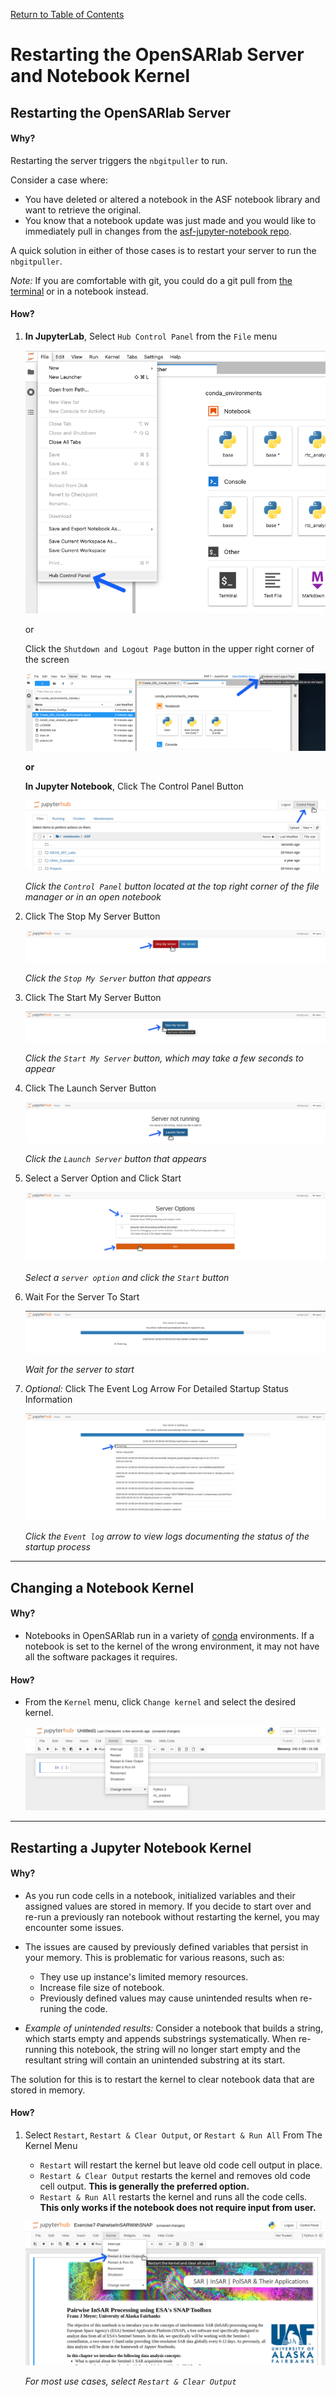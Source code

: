 [Return to Table of Contents](../user.md)

# Restarting the OpenSARlab Server and Notebook Kernel

## Restarting the OpenSARlab Server
#### Why?

Restarting the server triggers the `nbgitpuller` to run.

Consider a case where:

- You have deleted or altered a notebook in the ASF notebook library and want to retrieve the original. 
- You know that a notebook update was just made and you would like to immediately pull in changes from the [asf-jupyter-notebook repo](https://github.com/asfadmin/asf-jupyter-notebooks). 

A quick solution in either of those cases is to restart your server to run the `nbgitpuller`. 


*Note:* If you are comfortable with git, you could do a git pull from 
[the terminal](OpenSARlab_terminal.md) or in a notebook instead. 

#### How?

1. **In JupyterLab**, Select `Hub Control Panel` from the `File` menu

    ![Select Hub Control Panel from the File menu](../assets/jlab_hub_control.png)

    or

    Click the `Shutdown and Logout Page` button in the upper right corner of the screen

    ![Click the Shutdown and Logout Page button in the upper right corner of the screen](../assets/shutdown_logout.png)

    **or**

    **In Jupyter Notebook**, Click The Control Panel Button

    ![Click the Control Panel button](../assets/control_panel.png)
    
    *Click the `Control Panel` button located at the top right corner of the file manager or in an open notebook*


3. Click The Stop My Server Button

    ![Click the Stop My Server button](../assets/stop_my_server.png)
    
    *Click the `Stop My Server` button that appears*

4. Click The Start My Server Button

    ![Click the Start My Server button](../assets/start_my_server.png)
    
    *Click the `Start My Server` button, which may take a few seconds to appear*

5. Click The Launch Server Button

    ![Click the Launch Server button](../assets/launch_server.png)
    
    *Click the `Launch Server` button that appears*

6. Select a Server Option and Click Start

    ![Select a server option and click the start button](../assets/server_options.png)
    
    *Select a `server option` and click the `Start` button*

7. Wait For the Server To Start

    ![Wait for the server to start](../assets/server_status.png)
    
    *Wait for the server to start*

8. *Optional:* Click The Event Log Arrow For Detailed Startup Status Information

    ![Click the event log arrow](../assets/event_log.png)
    
    *Click the `Event log` arrow to view logs documenting the status of the startup process*

---

## Changing a Notebook Kernel

#### Why?

- Notebooks in OpenSARlab run in a variety of [conda](https://docs.conda.io/en/latest/) environments. If a notebook is set to the kernel of the wrong environment, it may not have all the software packages it requires.

#### How?

- From the `Kernel` menu, click `Change kernel` and select the desired kernel.

    ![From the `Kernel` menu, click `Change kernel` and select the desired kernel](../assets/change_kernel.png)

---

## Restarting a Jupyter Notebook Kernel
#### Why?

- As you run code cells in a notebook, initialized variables and their assigned values are stored in memory. If you decide to start over and re-run a previously ran notebook without restarting the kernel, you may encounter some issues. 

- The issues are caused by previously defined variables that persist in your memory. This is problematic for various reasons, such as:

     - They use up instance's limited memory resources.
     - Increase file size of notebook.
     - Previously defined values may cause unintended results when re-runing the code.

- *Example of unintended results:* Consider a notebook that builds a string, which starts empty and appends substrings systematically. When re-running this notebook, the string will no longer start empty and the resultant string will contain an unintended substring at its start.

The solution for this is to restart the kernel to clear notebook data that are stored in memory.

#### How?

1. Select `Restart`, `Restart & Clear Output`, or `Restart & Run All` From The Kernel Menu
    - `Restart` will restart the kernel but leave old code cell output in place.
    - `Restart & Clear Output` restarts the kernel and removes old code cell output. **This is generally the preferred option.**
    - `Restart & Run All` restarts the kernel and runs all the code cells. **This only works if the notebook does not require input from user.**

    ![Select restart and clear all from the kernel menu](../assets/restart_clear_all.png)
    
    *For most use cases, select `Restart & Clear Output`*

